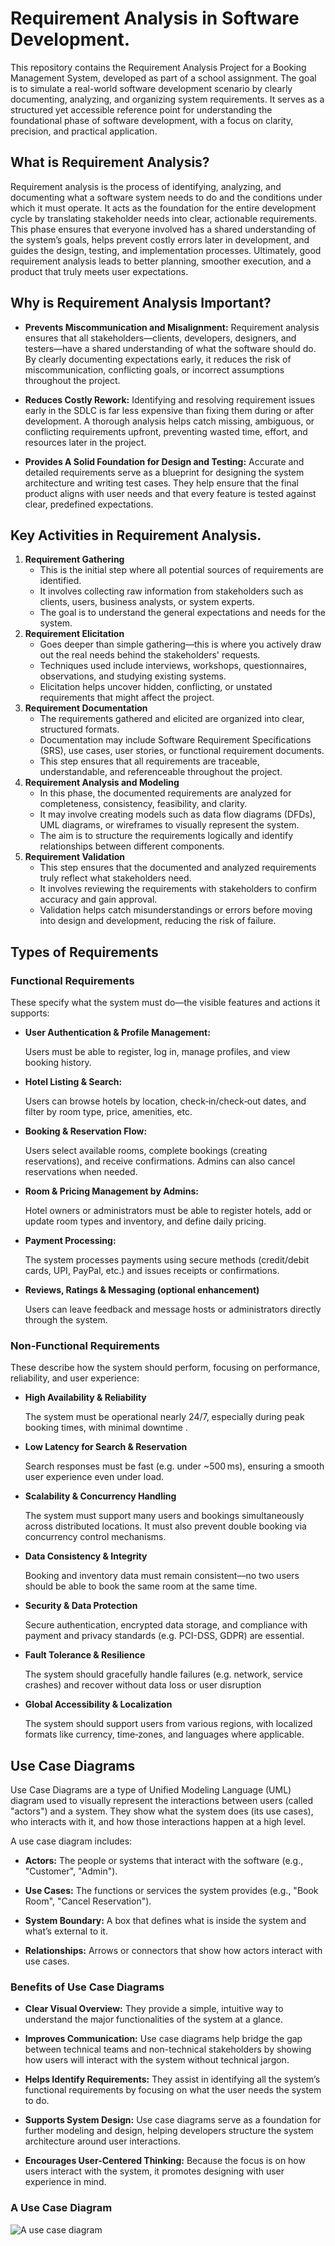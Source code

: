 # Requirement Analysis in Software Development.
This repository contains the Requirement Analysis Project for a Booking Management System, developed as part of a school assignment. The goal is to simulate a real-world software development scenario by clearly documenting, analyzing, and organizing system requirements. It serves as a structured yet accessible reference point for understanding the foundational phase of software development, with a focus on clarity, precision, and practical application.

## What is Requirement Analysis?
Requirement analysis is the process of identifying, analyzing, and documenting what a software system needs to do and the conditions under which it must operate. It acts as the foundation for the entire development cycle by translating stakeholder needs into clear, actionable requirements. This phase ensures that everyone involved has a shared understanding of the system’s goals, helps prevent costly errors later in development, and guides the design, testing, and implementation processes. Ultimately, good requirement analysis leads to better planning, smoother execution, and a product that truly meets user expectations.

## Why is Requirement Analysis Important?
* **Prevents Miscommunication and Misalignment:** 
Requirement analysis ensures that all stakeholders—clients, developers, designers, and testers—have a shared understanding of what the software should do. By clearly documenting expectations early, it reduces the risk of miscommunication, conflicting goals, or incorrect assumptions throughout the project.

* **Reduces Costly Rework:**
Identifying and resolving requirement issues early in the SDLC is far less expensive than fixing them during or after development. A thorough analysis helps catch missing, ambiguous, or conflicting requirements upfront, preventing wasted time, effort, and resources later in the project.

* **Provides A Solid Foundation for Design and Testing:**
Accurate and detailed requirements serve as a blueprint for designing the system architecture and writing test cases. They help ensure that the final product aligns with user needs and that every feature is tested against clear, predefined expectations.

## Key Activities in Requirement Analysis.
1. **Requirement Gathering**
    * This is the initial step where all potential sources of requirements are identified.
    * It involves collecting raw information from stakeholders such as clients, users, business analysts, or system experts.
    * The goal is to understand the general expectations and needs for the system.
2. **Requirement Elicitation**
    * Goes deeper than simple gathering—this is where you actively draw out the real needs behind the stakeholders' requests.
    * Techniques used include interviews, workshops, questionnaires, observations, and studying existing systems.
    * Elicitation helps uncover hidden, conflicting, or unstated requirements that might affect the project.
3. **Requirement Documentation**
    * The requirements gathered and elicited are organized into clear, structured formats.
    * Documentation may include Software Requirement Specifications (SRS), use cases, user stories, or functional requirement documents.
    * This step ensures that all requirements are traceable, understandable, and referenceable throughout the project.
4. **Requirement Analysis and Modeling**
    * In this phase, the documented requirements are analyzed for completeness, consistency, feasibility, and clarity.
    *   It may involve creating models such as data flow diagrams (DFDs), UML diagrams, or wireframes to visually represent the system.
    * The aim is to structure the requirements logically and identify relationships between different components.
5. **Requirement Validation**
    * This step ensures that the documented and analyzed requirements truly reflect what stakeholders need.
    * It involves reviewing the requirements with stakeholders to confirm accuracy and gain approval.
    * Validation helps catch misunderstandings or errors before moving into design and development, reducing the risk of failure.

## Types of Requirements

### Functional Requirements
These specify what the system must do—the visible features and actions it supports:

* **User Authentication & Profile Management:**

    Users must be able to register, log in, manage profiles, and view booking history.

* **Hotel Listing & Search:**

    Users can browse hotels by location, check‑in/check‑out dates, and filter by room type, price, amenities, etc.

* **Booking & Reservation Flow:**

    Users select available rooms, complete bookings (creating reservations), and receive confirmations. Admins can also cancel reservations when needed.

* **Room & Pricing Management by Admins:**

    Hotel owners or administrators must be able to register hotels, add or update room types and inventory, and define daily pricing.

* **Payment Processing:**

    The system processes payments using secure methods (credit/debit cards, UPI, PayPal, etc.) and issues receipts or confirmations.

* **Reviews, Ratings & Messaging (optional enhancement)**

    Users can leave feedback and message hosts or administrators directly through the system.

### Non-Functional Requirements
These describe how the system should perform, focusing on performance, reliability, and user experience:

* **High Availability & Reliability**

    The system must be operational nearly 24/7, especially during peak booking times, with minimal downtime .

* **Low Latency for Search & Reservation**

    Search responses must be fast (e.g. under ~500 ms), ensuring a smooth user experience even under load.

* **Scalability & Concurrency Handling**

    The system must support many users and bookings simultaneously across distributed locations. It must also prevent double booking via concurrency control mechanisms.

* **Data Consistency & Integrity**

    Booking and inventory data must remain consistent—no two users should be able to book the same room at the same time.

* **Security & Data Protection**

    Secure authentication, encrypted data storage, and compliance with payment and privacy standards (e.g. PCI-DSS, GDPR) are essential.

* **Fault Tolerance & Resilience**

    The system should gracefully handle failures (e.g. network, service crashes) and recover without data loss or user disruption 

* **Global Accessibility & Localization**

    The system should support users from various regions, with localized formats like currency, time‑zones, and languages where applicable.

## Use Case Diagrams
Use Case Diagrams are a type of Unified Modeling Language (UML) diagram used to visually represent the interactions between users (called "actors") and a system. They show what the system does (its use cases), who interacts with it, and how those interactions happen at a high level.

A use case diagram includes:

* **Actors:** The people or systems that interact with the software (e.g., "Customer", "Admin").

* **Use Cases:** The functions or services the system provides (e.g., "Book Room", "Cancel Reservation").

* **System Boundary:** A box that defines what is inside the system and what’s external to it.

* **Relationships:** Arrows or connectors that show how actors interact with use cases.

### Benefits of Use Case Diagrams
* **Clear Visual Overview:** They provide a simple, intuitive way to understand the major functionalities of the system at a glance.

* **Improves Communication:** Use case diagrams help bridge the gap between technical teams and non-technical stakeholders by showing how users will interact with the system without technical jargon.

* **Helps Identify Requirements:** They assist in identifying all the system’s functional requirements by focusing on what the user needs the system to do.

* **Supports System Design:** Use case diagrams serve as a foundation for further modeling and design, helping developers structure the system architecture around user interactions.

* **Encourages User-Centered Thinking:** Because the focus is on how users interact with the system, it promotes designing with user experience in mind.

### A Use Case Diagram
![A use case diagram](assets/alx-booking-uc.png)
